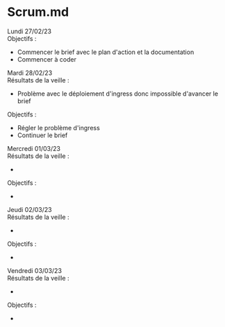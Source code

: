 # Scrum.md 

Lundi 27/02/23  
Objectifs :

* Commencer le brief avec le plan d'action et la documentation
* Commencer à coder

Mardi 28/02/23  
Résultats de la veille :

* Problème avec le déploiement d'ingress donc impossible d'avancer le brief

Objectifs :

* Régler le problème d'ingress
* Continuer le brief

Mercredi 01/03/23  
Résultats de la veille :

* 

Objectifs :

* 

Jeudi 02/03/23  
Résultats de la veille :

* 

Objectifs :

* 

Vendredi 03/03/23  
Résultats de la veille :

* 

Objectifs :

* 
